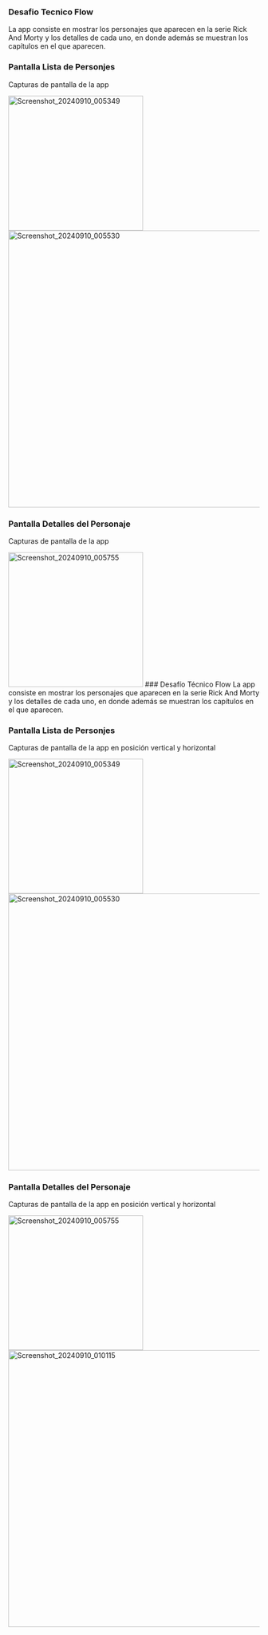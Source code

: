 ### Desafio Tecnico Flow
La app consiste en mostrar los personajes que aparecen en la serie Rick And Morty y los detalles de cada uno, en donde además se muestran los capítulos en el que aparecen.

### Pantalla Lista de Personjes
Capturas de pantalla de la app

<img width="270" alt="Screenshot_20240910_005349" src="https://github.com/user-attachments/assets/09f122e9-5faa-4751-b36d-1484003bbe93"> 
<img width="555" alt="Screenshot_20240910_005530" src="https://github.com/user-attachments/assets/c2675304-f41f-4016-bc66-5b2c81616416">

### Pantalla Detalles del Personaje
Capturas de pantalla de la app

<img width="270" alt="Screenshot_20240910_005755" src="https://github.com/user-attachments/assets/7851a109-27ac-4099-b268-a6bf1af97aed">
### Desafío Técnico Flow
La app consiste en mostrar los personajes que aparecen en la serie Rick And Morty y los detalles de cada uno, en donde además se muestran los capítulos en el que aparecen.

### Pantalla Lista de Personjes
Capturas de pantalla de la app en posición vertical y horizontal

<img width="270" alt="Screenshot_20240910_005349" src="https://github.com/user-attachments/assets/09f122e9-5faa-4751-b36d-1484003bbe93"> 

<img width="555" alt="Screenshot_20240910_005530" src="https://github.com/user-attachments/assets/c2675304-f41f-4016-bc66-5b2c81616416">

### Pantalla Detalles del Personaje
Capturas de pantalla de la app en posición vertical y horizontal

<img width="270" alt="Screenshot_20240910_005755" src="https://github.com/user-attachments/assets/7851a109-27ac-4099-b268-a6bf1af97aed">

<img width="555" alt="Screenshot_20240910_010115" src="https://github.com/user-attachments/assets/f1d279b1-334a-470c-b7b1-62dc5563d9cd">
